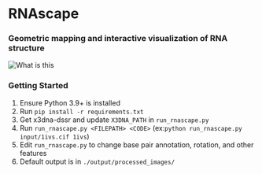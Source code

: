 # RNAscape
### Geometric mapping and interactive visualization of RNA structure
![What is this](graphical_abstract.png")
### Getting Started
1. Ensure Python 3.9+ is installed
2. Run `pip install -r requirements.txt`
3. Get x3dna-dssr and update `X3DNA_PATH` in `run_rnascape.py`
4. Run `run_rnascape.py <FILEPATH> <CODE>` (ex:`python run_rnascape.py input/1ivs.cif 1ivs`)
5. Edit `run_rnascape.py` to change base pair annotation, rotation, and other features
6. Default output is in `./output/processed_images/`
